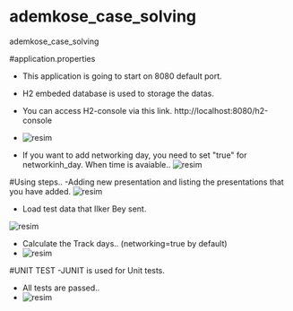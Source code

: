 # ademkose_case_solving
ademkose_case_solving

#application.properties
- This application is going to start on 8080 default port.
- H2 embeded database is used to storage the datas.
- You can access H2-console via this link. http://localhost:8080/h2-console
- ![resim](https://user-images.githubusercontent.com/7984679/151786330-ed2dbf8b-22e2-4378-b78f-4e00b34a3929.png)

- If you want to add networking day, you need to set "true" for networkinh_day. When time is avaiable..
![resim](https://user-images.githubusercontent.com/7984679/151785683-63e4b2b0-877f-4a95-a2de-dd9fbd599c89.png)

#Using steps..
-Adding new presentation and listing the presentations that you have added.
![resim](https://user-images.githubusercontent.com/7984679/151786547-879fe7a5-2d9d-468b-a237-86d33e58480e.png)

- Load test data that Ilker Bey sent.

![resim](https://user-images.githubusercontent.com/7984679/151786847-fc2a9b80-c337-4b5b-b996-eb1ce896e353.png)

- Calculate the Track days.. (networking=true by default)
- ![resim](https://user-images.githubusercontent.com/7984679/151787023-1e6af836-4b88-40ad-9e50-369b17096009.png)



#UNIT TEST
-JUNIT is used for Unit tests.
- All tests are passed..
- ![resim](https://user-images.githubusercontent.com/7984679/151786242-aa2fedd9-a579-4690-9014-7289995622ba.png)




